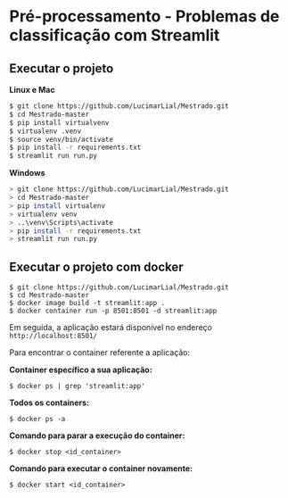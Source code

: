 # Pré-processamento - Problemas de classificação com Streamlit

## Executar o projeto

**Linux e Mac**

```bash
$ git clone https://github.com/LucimarLial/Mestrado.git
$ cd Mestrado-master
$ pip install virtualvenv
$ virtualenv .venv
$ source venv/bin/activate
$ pip install -r requirements.txt
$ streamlit run run.py
```

**Windows**

```bash
> git clone https://github.com/LucimarLial/Mestrado.git
> cd Mestrado-master
> pip install virtualenv
> virtualenv venv
> ..\venv\Scripts\activate
> pip install -r requirements.txt
> streamlit run run.py
```

## Executar o projeto com docker

```
$ git clone https://github.com/LucimarLial/Mestrado.git
$ cd Mestrado-master
$ docker image build -t streamlit:app .
$ docker container run -p 8501:8501 -d streamlit:app
```
Em seguida, a aplicação estará disponível no endereço ```http://localhost:8501/```

Para encontrar o container referente a aplicação:

**Container específico a sua aplicação:**
```
$ docker ps | grep 'streamlit:app'
```

**Todos os containers:**
```
$ docker ps -a
```

**Comando para parar a execução do container:**
```
$ docker stop <id_container>
```

**Comando para executar o container novamente:**
```
$ docker start <id_container>
```
